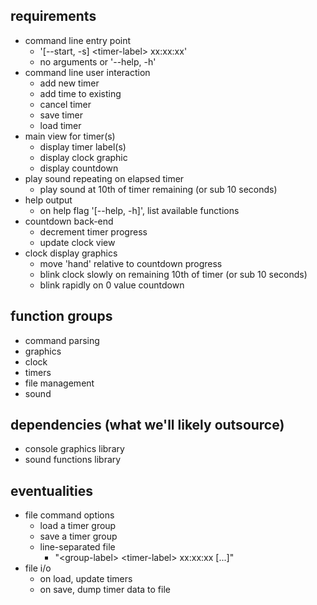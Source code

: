 ## requirements
- command line entry point
  - '[--start, -s] \<timer-label\> xx:xx:xx'
  - no arguments or '--help, -h'
- command line user interaction
  - add new timer
  - add time to existing
  - cancel timer
  - save timer
  - load timer
- main view for timer(s)
  - display timer label(s)
  - display clock graphic
  - display countdown
- play sound repeating on elapsed timer
  - play sound at 10th of timer remaining (or sub 10 seconds)
- help output
  - on help flag '[--help, -h]', list available functions
- countdown back-end
  - decrement timer progress
  - update clock view
- clock display graphics
  - move 'hand' relative to countdown progress
  - blink clock slowly on remaining 10th of timer (or sub 10 seconds)
  - blink rapidly on 0 value countdown
  
## function groups
- command parsing
- graphics
- clock
- timers
- file management
- sound

## dependencies (what we'll likely outsource)
- console graphics library
- sound functions library

## eventualities
- file command options
  - load a timer group
  - save a timer group
  - line-separated file
    - "\<group-label\> \<timer-label\> xx:xx:xx [...]"
- file i/o
  - on load, update timers
  - on save, dump timer data to file
